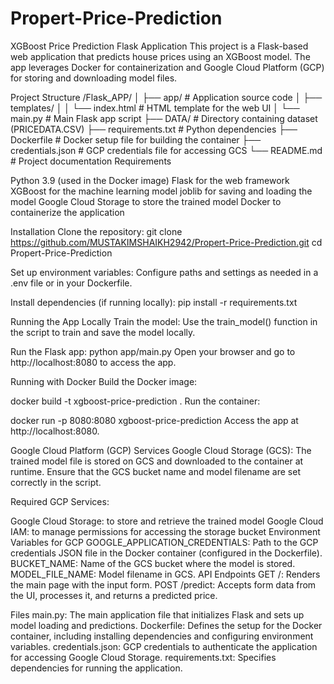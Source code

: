 # Propert-Price-Prediction
XGBoost Price Prediction Flask Application
This project is a Flask-based web application that predicts house prices using an XGBoost model. The app leverages Docker for containerization and Google Cloud Platform (GCP) for storing and downloading model files.

Project Structure
/Flask_APP/
│
├── app/                       # Application source code
│   ├── templates/
│   │   └── index.html         # HTML template for the web UI
│   └── main.py                # Main Flask app script
├── DATA/                      # Directory containing dataset (PRICEDATA.CSV)
├── requirements.txt           # Python dependencies
├── Dockerfile                 # Docker setup file for building the container
├── credentials.json           # GCP credentials file for accessing GCS
└── README.md                  # Project documentation
Requirements


Python 3.9 (used in the Docker image)
Flask for the web framework
XGBoost for the machine learning model
joblib for saving and loading the model
Google Cloud Storage to store the trained model
Docker to containerize the application

Installation
Clone the repository:
git clone https://github.com/MUSTAKIMSHAIKH2942/Propert-Price-Prediction.git
cd Propert-Price-Prediction

Set up environment variables: Configure paths and settings as needed in a .env file or in your Dockerfile.

Install dependencies (if running locally):
pip install -r requirements.txt

Running the App Locally
Train the model: Use the train_model() function in the script to train and save the model locally.

Run the Flask app:
python app/main.py
Open your browser and go to http://localhost:8080 to access the app.

Running with Docker
Build the Docker image:

docker build -t xgboost-price-prediction .
Run the container:

docker run -p 8080:8080 xgboost-price-prediction
Access the app at http://localhost:8080.

Google Cloud Platform (GCP) Services
Google Cloud Storage (GCS): The trained model file is stored on GCS and downloaded to the container at runtime. Ensure that the GCS bucket name and model filename are set correctly in the script.

Required GCP Services:

Google Cloud Storage: to store and retrieve the trained model
Google Cloud IAM: to manage permissions for accessing the storage bucket
Environment Variables for GCP
GOOGLE_APPLICATION_CREDENTIALS: Path to the GCP credentials JSON file in the Docker container (configured in the Dockerfile).
BUCKET_NAME: Name of the GCS bucket where the model is stored.
MODEL_FILE_NAME: Model filename in GCS.
API Endpoints
GET /: Renders the main page with the input form.
POST /predict: Accepts form data from the UI, processes it, and returns a predicted price.

Files
main.py: The main application file that initializes Flask and sets up model loading and predictions.
Dockerfile: Defines the setup for the Docker container, including installing dependencies and configuring environment variables.
credentials.json: GCP credentials to authenticate the application for accessing Google Cloud Storage.
requirements.txt: Specifies dependencies for running the application.

